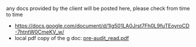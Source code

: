 any docs provided by the client will be posted here, please check from time to time


- https://docs.google.com/document/d/1lg501LA0Jrst7Fh0L9fuTEoyroCD-7htntW0CmeKV_w/
- local pdf copy of the g doc: [pre-audit_read.pdf](pre-audit_read.pdf)
